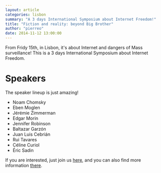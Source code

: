 ```yaml
---
layout: article
categories: lisbon
summary: "A 3 days International Symposium about Internet Freedom!"
title: "Fiction and reality: beyond Big Brother"
author: "pierreo"
date: 2014-11-12 13:00:00
---
```


From Fridy 15th, in Lisbon, it's about Internet and dangers of Mass surveillance! This is a 3 days International Symposium about Internet Freedom.

# Speakers

The speaker lineup is just amazing!

* Noam Chomsky
* Eben Moglen
* Jérémie Zimmerman
* Edgar Morin
* Jennifer Robinson
* Baltazar Garzón
* Juan Luis Cebrián
* Rui Tavares
* Céline Curiol
* Éric Sadin

If you are interested, just join us [here](http://www.meetup.com/Internet-Freedom-Lisbon/events/216342022/), and you can also find more information [there](http://www.leffest.com/en/eventos/fiction-and-reality-beyond-big-brother).
